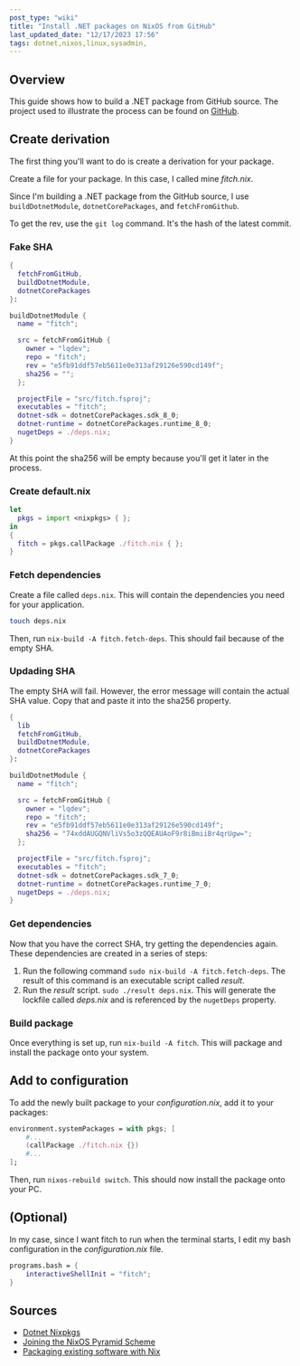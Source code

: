 ```yaml
---
post_type: "wiki" 
title: "Install .NET packages on NixOS from GitHub"
last_updated_date: "12/17/2023 17:56"
tags: dotnet,nixos,linux,sysadmin,
---
```


## Overview

This guide shows how to build a .NET package from GitHub source. The project used to illustrate the process can be found on [GitHub](https://github.com/lqdev/fitch).


## Create derivation

The first thing you'll want to do is create a derivation for your package. 

Create a file for your package. In this case, I called mine *fitch.nix*.

Since I'm building a .NET package from the GitHub source, I use `buildDotnetModule`, `dotnetCorePackages`, and `fetchFromGithub`.

To get the rev, use the `git log` command. It's the hash of the latest commit. 

### Fake SHA

```nix
{
  fetchFromGitHub,
  buildDotnetModule,
  dotnetCorePackages
}:

buildDotnetModule {
  name = "fitch";

  src = fetchFromGitHub {
    owner = "lqdev";
    repo = "fitch";
    rev = "e5fb91ddf57eb5611e0e313af29126e590cd149f";
    sha256 = "";
  };

  projectFile = "src/fitch.fsproj";
  executables = "fitch";
  dotnet-sdk = dotnetCorePackages.sdk_8_0;
  dotnet-runtime = dotnetCorePackages.runtime_8_0;
  nugetDeps = ./deps.nix;
}
```

At this point the sha256 will be empty because you'll get it later in the process.

### Create default.nix

```nix
let
  pkgs = import <nixpkgs> { };
in
{
  fitch = pkgs.callPackage ./fitch.nix { };
}
```

### Fetch dependencies

Create a file called `deps.nix`. This will contain the dependencies you need for your application. 

```bash
touch deps.nix
```

Then, run `nix-build -A fitch.fetch-deps`. This should fail because of the empty SHA.

### Updading SHA

The empty SHA will fail. However, the error message will contain the actual SHA value. Copy that and paste it into the sha256 property.

```nix
{
  lib    
  fetchFromGitHub,
  buildDotnetModule,
  dotnetCorePackages
}:

buildDotnetModule {
  name = "fitch";

  src = fetchFromGitHub {
    owner = "lqdev";
    repo = "fitch";
    rev = "e5fb91ddf57eb5611e0e313af29126e590cd149f";
    sha256 = "74xddAUGQNVliVs5o3zQQEAUAoF9r8iBmiiBr4qrUgw=";
  };

  projectFile = "src/fitch.fsproj";
  executables = "fitch";
  dotnet-sdk = dotnetCorePackages.sdk_7_0;
  dotnet-runtime = dotnetCorePackages.runtime_7_0;
  nugetDeps = ./deps.nix;
}
```

### Get dependencies

Now that you have the correct SHA, try getting the dependencies again. These dependencies are created in a series of steps:

1. Run the following command `sudo nix-build -A fitch.fetch-deps`. The result of this command is an executable script called *result*.
1. Run the *result* script. `sudo ./result deps.nix`. This will generate the lockfile called *deps.nix* and is referenced by the `nugetDeps` property.

### Build package

Once everything is set up, run `nix-build -A fitch`. This will package and install the package onto your system.

## Add to configuration

To add the newly built package to your *configuration.nix*, add it to your packages:

```nix
environment.systemPackages = with pkgs; [
    #...
    (callPackage ./fitch.nix {})
    #...
];
```

Then, run `nixos-rebuild switch`. This should now install the package onto your PC.

## (Optional)

In my case, since I want fitch to run when the terminal starts, I edit my bash configuration in the *configuration.nix* file.

```nix
programs.bash = {
    interactiveShellInit = "fitch";
}
```

## Sources

- [Dotnet Nixpkgs](https://ryantm.github.io/nixpkgs/languages-frameworks/dotnet/)
- [Joining the NixOS Pyramid Scheme](https://wuffs.org/blog/joining-the-nixos-pyramid-scheme)
- [Packaging existing software with Nix](https://nix.dev/tutorials/learning-journey/packaging-existing-software)